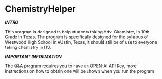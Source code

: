 # ChemistryHelper

***INTRO***

This program is designed to help students taking Adv. Chemistry, in 10th Grade in Texas. 
The program is specifically designed for the syllabus of Westwood High School in AUstin, Texas, 
It should still be of use to everyone taking chemistry in HS.

***IMPORTANT INFORMATION***

The Q&A program requires you to have an OPEN-AI API Key, more instructions on how to obtain one will be shown when you run the program

